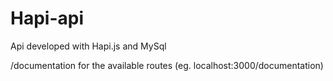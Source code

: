 # Hapi-api
Api developed with Hapi.js and MySql

/documentation for the available routes 
(eg. localhost:3000/documentation)
